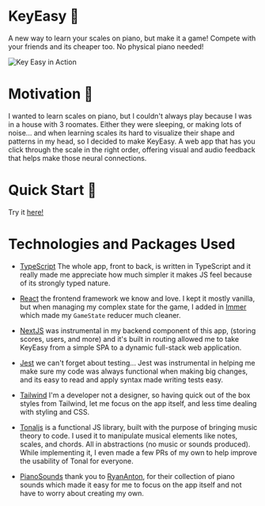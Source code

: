 # KeyEasy 🎹

A new way to learn your scales on piano, but make it a game! Compete with your friends
and its cheaper too. No physical piano needed!

![Key Easy in Action](https://github.com/Robert-LC/KeyEasy/assets/72999492/43b81200-0ad8-4f03-8e1d-badf4c94352f)

# Motivation 🫡

I wanted to learn scales on piano, but I couldn't always play because I was in a house with 3 roomates. Either they were sleeping, or making lots of noise...
and when learning scales its hard to visualize their shape and patterns in my head, so I decided to make KeyEasy.
A web app that has you click through the scale in the right order, offering visual and audio feedback that helps make those neural connections.

# Quick Start 🚀

Try it [here!](https://key-easy.netlify.app/)

# Technologies and Packages Used

- [TypeScript](https://www.typescriptlang.org/) The whole app, front to back, is written in TypeScript and it really made me appreciate how much simpler it makes JS feel because of its strongly typed nature.

- [React](https://react.dev/) the frontend framework we know and love. I kept it mostly vanilla, but when managing my complex state for the game, I added in [Immer](https://github.com/immerjs/immer) which made my `GameState` reducer much cleaner.

- [NextJS](https://nextjs.org/) was instrumental in my backend component of this app, (storing scores, users, and more) and it's built in routing allowed me to take KeyEasy from a simple SPA to a dynamic full-stack web application.

- [Jest](https://jestjs.io/) we can't forget about testing... Jest was instrumental in helping me make sure my code was always functional when making big changes, and its easy to read and apply syntax made writing tests easy.

- [Tailwind](https://tailwindcss.com/) I'm a developer not a designer, so having quick out of the box styles from Tailwind, let me focus on the app itself, and less time dealing with styling and CSS.

- [Tonaljs](https://github.com/tonaljs/tonal) is a functional JS library, built with the purpose of bringing music theory to code. I used it to manipulate musical elements like notes, scales, and chords. All in abstractions (no music or sounds produced). While implementing it, I even made a few PRs of my own to help improve the usability of Tonal for everyone.

- [PianoSounds](https://github.com/RyanAnton/piano-sounds) thank you to [RyanAnton](https://github.com/RyanAnton), for their collection of piano sounds which made it easy for me to focus on the app itself and not have to worry about creating my own.
